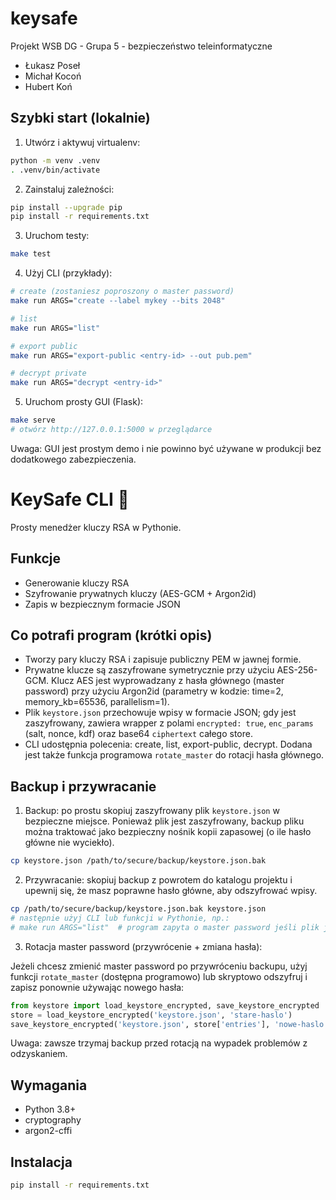 # keysafe
Projekt WSB DG - Grupa 5 - bezpieczeństwo teleinformatyczne
- Łukasz Poseł
- Michał Kocoń
- Hubert Koń

## Szybki start (lokalnie)

1. Utwórz i aktywuj virtualenv:

```bash
python -m venv .venv
. .venv/bin/activate
```

2. Zainstaluj zależności:

```bash
pip install --upgrade pip
pip install -r requirements.txt
```

3. Uruchom testy:

```bash
make test
```

4. Użyj CLI (przykłady):

```bash
# create (zostaniesz poproszony o master password)
make run ARGS="create --label mykey --bits 2048"

# list
make run ARGS="list"

# export public
make run ARGS="export-public <entry-id> --out pub.pem"

# decrypt private
make run ARGS="decrypt <entry-id>"
```

5. Uruchom prosty GUI (Flask):

```bash
make serve
# otwórz http://127.0.0.1:5000 w przeglądarce
```

Uwaga: GUI jest prostym demo i nie powinno być używane w produkcji bez dodatkowego zabezpieczenia.

# KeySafe CLI 🔐

Prosty menedżer kluczy RSA w Pythonie.

## Funkcje

- Generowanie kluczy RSA
- Szyfrowanie prywatnych kluczy (AES-GCM + Argon2id)
- Zapis w bezpiecznym formacie JSON

## Co potrafi program (krótki opis)

- Tworzy pary kluczy RSA i zapisuje publiczny PEM w jawnej formie.
- Prywatne klucze są zaszyfrowane symetrycznie przy użyciu AES-256-GCM. Klucz AES jest wyprowadzany z hasła głównego (master password) przy użyciu Argon2id (parametry w kodzie: time=2, memory_kb=65536, parallelism=1).
- Plik `keystore.json` przechowuje wpisy w formacie JSON; gdy jest zaszyfrowany, zawiera wrapper z polami `encrypted: true`, `enc_params` (salt, nonce, kdf) oraz base64 `ciphertext` całego store.
- CLI udostępnia polecenia: create, list, export-public, decrypt. Dodana jest także funkcja programowa `rotate_master` do rotacji hasła głównego.

## Backup i przywracanie

1. Backup: po prostu skopiuj zaszyfrowany plik `keystore.json` w bezpieczne miejsce. Ponieważ plik jest zaszyfrowany, backup pliku można traktować jako bezpieczny nośnik kopii zapasowej (o ile hasło główne nie wyciekło).

```bash
cp keystore.json /path/to/secure/backup/keystore.json.bak
```

2. Przywracanie: skopiuj backup z powrotem do katalogu projektu i upewnij się, że masz poprawne hasło główne, aby odszyfrować wpisy.

```bash
cp /path/to/secure/backup/keystore.json.bak keystore.json
# następnie użyj CLI lub funkcji w Pythonie, np.:
# make run ARGS="list"  # program zapyta o master password jeśli plik jest zaszyfrowany
```

3. Rotacja master password (przywrócenie + zmiana hasła):

Jeżeli chcesz zmienić master password po przywróceniu backupu, użyj funkcji `rotate_master` (dostępna programowo) lub skryptowo odszyfruj i zapisz ponownie używając nowego hasła:

```python
from keystore import load_keystore_encrypted, save_keystore_encrypted
store = load_keystore_encrypted('keystore.json', 'stare-haslo')
save_keystore_encrypted('keystore.json', store['entries'], 'nowe-haslo')
```

Uwaga: zawsze trzymaj backup przed rotacją na wypadek problemów z odzyskaniem.

## Wymagania

- Python 3.8+
- cryptography
- argon2-cffi

## Instalacja

```bash
pip install -r requirements.txt
